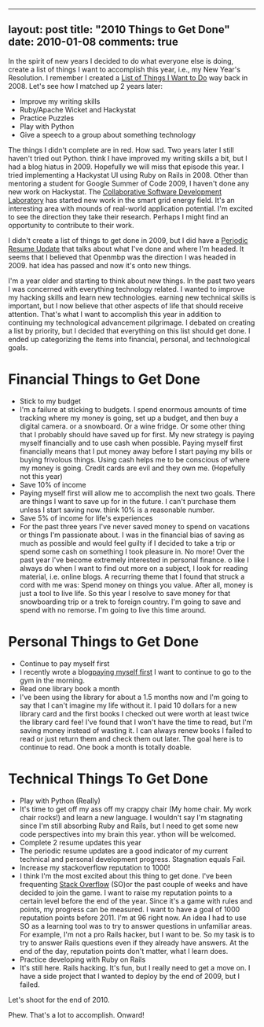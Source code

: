 
---
layout: post
title: "2010 Things to Get Done"
date: 2010-01-08
comments: true
---


In the spirit of new years I decided to do what everyone else is doing, create
a list of things I want to accomplish this year, i.e., my New Year's Resolution.
I remember I created a [List of Things I Want to Do][1] way back in 2008. Let's see how I matched up 2 years later:

* Improve my writing skills
* Ruby/Apache Wicket and Hackystat
* Practice Puzzles
* Play with Python
* Give a speech to a group about something technology

The things I didn't complete are in red. How sad. Two years later I still haven't
tried out Python. think I have improved my writing skills a bit, but I had a
blog hiatus in 2009. Hopefully we will miss that episode this year.
I tried implementing a Hackystat UI using Ruby on Rails in 2008.
Other than mentoring a student for Google Summer of Code 2009, I haven't done
any new work on Hackystat. The [Collaborative Software Development Laboratory][2]
has started new work in the smart grid energy field. It's an interesting area
with mounds of real-world application potential. I'm excited to see the
direction they take their research. Perhaps I might find an opportunity to
contribute to their work.

I didn't create a list of things to get done in 2009, but I did have a
[Periodic Resume Update][3] that talks about what I've done and where I'm headed.
It seems that I believed that Openmbp was the direction I was headed in 2009. hat idea has passed and now it's onto new things.

I'm a year older and starting to think about new things. In the past two years
I was concerned with everything technology related. I wanted to improve my
hacking skills and learn new technologies. earning new technical skills is
important, but I now believe that other aspects of life that should receive attention.
That's what I want to accomplish this year in addition to continuing my
technological advancement pilgrimage. I debated on creating a list by priority,
but I decided that everything on this list should get done. I ended up
categorizing the items into financial, personal, and technological goals.

# Financial Things to Get Done

* Stick to my budget
* I'm a failure at sticking to budgets. I spend enormous amounts of time
tracking where my money is going, set up a budget, and then buy a digital camera.
or a snowboard. Or a wine fridge. Or some other thing that I probably should
have saved up for first. My new strategy is paying myself financially and to use
cash when possible. Paying myself first financially means that I put money away
before I start paying my bills or buying frivolous things. Using cash helps me
to be conscious of where my money is going. Credit cards are evil and they own me.
(Hopefully not this year)
* Save 10% of income
* Paying myself first will allow me to accomplish the next two goals. There are
things I want to save up for in the future. I can't purchase them unless I start
saving now. think 10% is a reasonable number.
* Save 5% of income for life's experiences
* For the past three years I've never saved money to spend on vacations or
things I'm passionate about. I was in the financial bias of saving as much as
possible and would feel guilty if I decided to take a trip or spend some cash
on something I took pleasure in. No more! Over the past year I've become extremely
interested in personal finance. o like I always do when I want to find out more
on a subject, I look for reading material, i.e. online blogs. A recurring theme
that I found that struck a cord with me was: Spend money on things you value.
After all, money is just a tool to live life. So this year I resolve to save
money for that snowboarding trip or a trek to foreign country. I'm going to
save and spend with no remorse. I'm going to live this time around.

# Personal Things to Get Done

* Continue to pay myself first
* I recently wrote a blog[paying myself first][4] I want to continue to go to
the gym in the morning.
* Read one library book a month
* I've been using the library for about a 1.5 months now and I'm going to say
that I can't imagine my life without it. I paid 10 dollars for a new library
card and the first books I checked out were worth at least twice the library
card fee! I've found that I won't have the time to read, but I'm saving money
instead of wasting it. I can always renew books I failed to read or just return
them and check them out later. The goal here is to continue to read. One book
a month is totally doable.

# Technical Things To Get Done
* Play with Python (Really)
* It's time to get off my ass off my crappy chair (My home chair. My work chair rocks!)
and learn a new language. I wouldn't say I'm stagnating since I'm still
absorbing Ruby and Rails, but I need to get some new code perspectives into my
brain this year. ython will be welcomed.
* Complete 2 resume updates this year
* The periodic resume updates are a good indicator of my current technical and personal development progress. Stagnation equals Fail.
* Increase my stackoverflow reputation to 1000!
* I think I'm the most excited about this thing to get done. I've been frequenting [Stack Overflow][5]
(SO)or the past couple of weeks and have decided to join the game. I want to
raise my reputation points to a certain level before the end of the year. Since
it's a game with rules and points, my progress can be measured. I want to have
a goal of 1000 reputation points before 2011. I'm at 96 right now. An idea I
had to use SO as a learning tool was to try to answer questions in unfamiliar areas.
For example, I'm not a pro Rails hacker, but I want to be. So my task is to
try to answer Rails questions even if they already have answers. At the end of
the day, reputation points don't matter, what I learn does.
* Practice developing with Ruby on Rails
* It's still here. Rails hacking. It's fun, but I really need to get a move on.
I have a side project that I wanted to deploy by the end of 2009, but I failed.

Let's shoot for the end of 2010.

Phew. That's a lot to accomplish. Onward!



  [1]: http://austenito.blogspot.com/2008/01/lists-are-fun.html
  [2]: http://csdl.ics.hawaii.edu/
  [3]: http://austenito.blogspot.com/2008/10/periodic-resume-updates.html
  [4]: http://austenito.blogspot.com/2009/11/paying-myself-first.html
  [5]: http://stackoverflow.com/
